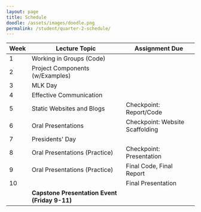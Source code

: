 ```yaml
---
layout: page
title: Schedule
doodle: /assets/images/doodle.png
permalink: /student/quarter-2-schedule/
---
```


|Week|Lecture Topic|Assignment Due|
|---|---|---|
|1|Working in Groups (Code)||
|2|Project Components (w/Examples)||
|3|MLK Day||
|4|Effective Communication||
|5|Static Websites and Blogs|Checkpoint: Report/Code|
|6|Oral Presentations|Checkpoint: Website Scaffolding|
|7|Presidents' Day||
|8|Oral Presentations (Practice)|Checkpoint: Presentation|
|9|Oral Presentations (Practice)|Final Code, Final Report|
|10||Final Presentation|
||**Capstone Presentation Event (Friday 9-11)**||
